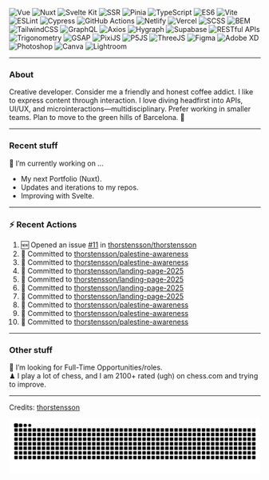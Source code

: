 <img alt='Vue' src='https://img.shields.io/badge/Vue-green.svg?style=for-the-badge&logo=&logoColor' /> <img alt='Nuxt' src='https://img.shields.io/badge/Nuxt-green.svg?style=for-the-badge&logo=&logoColor' /> <img alt='Svelte Kit' src='https://img.shields.io/badge/Svelte Kit-green.svg?style=for-the-badge&logo=&logoColor' /> <img alt='SSR' src='https://img.shields.io/badge/SSR-green.svg?style=for-the-badge&logo=&logoColor' /> <img alt='Pinia' src='https://img.shields.io/badge/Pinia-green.svg?style=for-the-badge&logo=&logoColor' /> <img alt='TypeScript' src='https://img.shields.io/badge/TypeScript-green.svg?style=for-the-badge&logo=&logoColor' /> <img alt='ES6' src='https://img.shields.io/badge/ES6-green.svg?style=for-the-badge&logo=&logoColor' /> <img alt='Vite' src='https://img.shields.io/badge/Vite-green.svg?style=for-the-badge&logo=&logoColor' /> <img alt='ESLint' src='https://img.shields.io/badge/ESLint-green.svg?style=for-the-badge&logo=&logoColor' /> <img alt='Cypress' src='https://img.shields.io/badge/Cypress-green.svg?style=for-the-badge&logo=&logoColor' /> <img alt='GitHub Actions' src='https://img.shields.io/badge/GitHub Actions-green.svg?style=for-the-badge&logo=&logoColor' /> <img alt='Netlify' src='https://img.shields.io/badge/Netlify-green.svg?style=for-the-badge&logo=&logoColor' /> <img alt='Vercel' src='https://img.shields.io/badge/Vercel-green.svg?style=for-the-badge&logo=&logoColor' /> <img alt='SCSS' src='https://img.shields.io/badge/SCSS-green.svg?style=for-the-badge&logo=&logoColor' /> <img alt='BEM' src='https://img.shields.io/badge/BEM-green.svg?style=for-the-badge&logo=&logoColor' /> <img alt='TailwindCSS' src='https://img.shields.io/badge/TailwindCSS-green.svg?style=for-the-badge&logo=&logoColor' /> <img alt='GraphQL' src='https://img.shields.io/badge/GraphQL-green.svg?style=for-the-badge&logo=&logoColor' /> <img alt='Axios' src='https://img.shields.io/badge/Axios-green.svg?style=for-the-badge&logo=&logoColor' /> <img alt='Hygraph' src='https://img.shields.io/badge/Hygraph-green.svg?style=for-the-badge&logo=&logoColor' /> <img alt='Supabase' src='https://img.shields.io/badge/Supabase-green.svg?style=for-the-badge&logo=&logoColor' /> <img alt='RESTful APIs' src='https://img.shields.io/badge/RESTful APIs-green.svg?style=for-the-badge&logo=&logoColor' /> <img alt='Trigonometry' src='https://img.shields.io/badge/Trigonometry-green.svg?style=for-the-badge&logo=&logoColor' /> <img alt='GSAP' src='https://img.shields.io/badge/GSAP-green.svg?style=for-the-badge&logo=&logoColor' /> <img alt='PixiJS' src='https://img.shields.io/badge/PixiJS-green.svg?style=for-the-badge&logo=&logoColor' /> <img alt='P5JS' src='https://img.shields.io/badge/P5JS-green.svg?style=for-the-badge&logo=&logoColor' /> <img alt='ThreeJS' src='https://img.shields.io/badge/ThreeJS-green.svg?style=for-the-badge&logo=&logoColor' /> <img alt='Figma' src='https://img.shields.io/badge/Figma-green.svg?style=for-the-badge&logo=&logoColor' /> <img alt='Adobe XD' src='https://img.shields.io/badge/Adobe XD-green.svg?style=for-the-badge&logo=&logoColor' /> <img alt='Photoshop' src='https://img.shields.io/badge/Photoshop-green.svg?style=for-the-badge&logo=&logoColor' /> <img alt='Canva' src='https://img.shields.io/badge/Canva-green.svg?style=for-the-badge&logo=&logoColor' /> <img alt='Lightroom' src='https://img.shields.io/badge/Lightroom-green.svg?style=for-the-badge&logo=&logoColor' />

---
### About
Creative developer. Consider me a friendly and honest coffee addict. I like to express content through interaction. I love diving headfirst into APIs, UI/UX, and microinteractions—multidisciplinary. Prefer working in smaller teams. Plan to move to the green hills of Barcelona.
🐧

---
### Recent stuff
🔭 I’m currently working on ... 
- My next Portfolio (Nuxt).
- Updates and iterations to my repos.
- Improving with Svelte.

---
### :zap: Recent Actions
<!--START_SECTION:activity-->
1. 🆕 Opened an issue [#11](https://github.com/thorstensson/thorstensson/issues/11) in [thorstensson/thorstensson](https://github.com/thorstensson/thorstensson)
2. 📝 Committed to [thorstensson/palestine-awareness](https://github.com/thorstensson/palestine-awareness/commit/587e6fc6b7e40becc7d290e7372014d8fd7cdbfb)
3. 📝 Committed to [thorstensson/palestine-awareness](https://github.com/thorstensson/palestine-awareness/commit/b2f4fcf2b5467166b3b96435e360466d83d79dda)
4. 📝 Committed to [thorstensson/landing-page-2025](https://github.com/thorstensson/landing-page-2025/commit/97e48057e5ca0dbf02563f650e6a959b12a84278)
5. 📝 Committed to [thorstensson/landing-page-2025](https://github.com/thorstensson/landing-page-2025/commit/e050567f017e6e9bd95afd49abbc6eaa605ccabb)
6. 📝 Committed to [thorstensson/landing-page-2025](https://github.com/thorstensson/landing-page-2025/commit/5afba7830ea51b2a92c14f0d913f2fd8eb16055f)
7. 📝 Committed to [thorstensson/landing-page-2025](https://github.com/thorstensson/landing-page-2025/commit/c27e09ba8da428cb62cc4f4a5b0de6401819d6fb)
8. 📝 Committed to [thorstensson/palestine-awareness](https://github.com/thorstensson/palestine-awareness/commit/d46adb209fc7edc706d079cc714883d186a3c281)
9. 📝 Committed to [thorstensson/palestine-awareness](https://github.com/thorstensson/palestine-awareness/commit/796458cfb5d8ce00bcf4d70af80e2292db9e9776)
10. 📝 Committed to [thorstensson/palestine-awareness](https://github.com/thorstensson/palestine-awareness/commit/24a2bc638bdc5708997098f7fc93df7b22b6153b)
<!--END_SECTION:activity-->

---
### Other stuff
💼 I’m looking for Full-Time Opportunities/roles.<br>
♟ I play a lot of chess, and I am 2100+ rated (ugh) on chess.com and trying to improve.


-----
Credits: [thorstensson](https://github.com/thorstensson)

![Snake animation](https://raw.githubusercontent.com/thorstensson/thorstensson/output/github-contribution-grid-snake-dark.svg)

